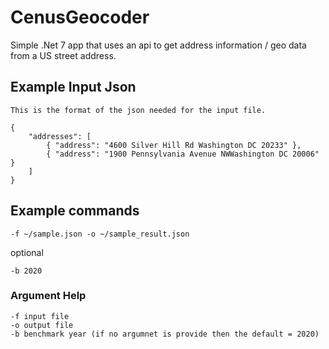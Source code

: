 # CenusGeocoder
Simple .Net 7 app that uses an api to get address information / geo data from a US street address. 

## Example Input Json 
`This is the format of the json needed for the input file.`

```
{ 
    "addresses": [
        { "address": "4600 Silver Hill Rd Washington DC 20233" },
        { "address": "1900 Pennsylvania Avenue NWWashington DC 20006" }
    ]
}
```


## Example commands
```
-f ~/sample.json -o ~/sample_result.json
```

optional
```
-b 2020 
```

### Argument Help
```
-f input file
-o output file
-b benchmark year (if no argumnet is provide then the default = 2020)
```
